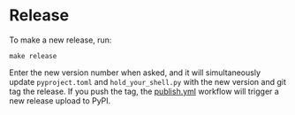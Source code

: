 # Release

To make a new release, run:

```
make release
```

Enter the new version number when asked, and it will simultaneously
update `pyproject.toml` and `hold_your_shell.py` with the new version
and git tag the release. If you push the tag, the
[publish.yml](.github/workflows/publish.yml) workflow will trigger a
new release upload to PyPI.
